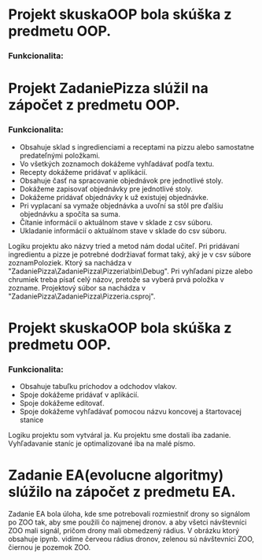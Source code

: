 # Projekt skuskaOOP bola skúška z predmetu OOP. 

### Funkcionalita:

# Projekt ZadaniePizza slúžil na zápočet z predmetu OOP.

### Funkcionalita:
* Obsahuje sklad s ingredienciami a receptami na pizzu alebo samostatne predateľnými položkami.
* Vo všetkých zoznamoch dokážeme vyhľadávať podľa textu.
* Recepty dokážeme pridávať v aplikácií.
* Obsahuje časť na spracovanie objednávok pre jednotlivé stoly.
* Dokážeme zapisovať objednávky pre jednotlivé stoly.
* Dokážeme pridávať objednávky k už existujej objednávke.
* Pri vyplacaní sa vymaže objednávka a uvoľní sa stôl pre ďalšiu objednávku a spočíta sa suma.
* Čítanie informácií o aktuálnom stave v sklade z csv súboru.
* Ukladanie informácií o aktuálnom stave v sklade do csv súboru.

Logiku projektu ako názvy tried a metod nám dodal učiteľ. Pri pridávaní ingredientu a pizze je potrebné dodržiavať format taký, aký je v csv súbore zoznamPoloziek. Ktorý sa nachádza v "ZadaniePizza\ZadaniePizza\Pizzeria\bin\Debug". Pri vyhľadaní pizze alebo chrumiek treba písať celý názov, pretože sa vyberá prvá položka v zozname. Projektový súbor sa nachádza v "ZadaniePizza\ZadaniePizza\Pizzeria.csproj".

# Projekt skuskaOOP bola skúška z predmetu OOP. 

### Funkcionalita:
* Obsahuje tabuľku príchodov a odchodov vlakov.
* Spoje dokážeme pridávať v aplikácií.
* Spoje dokážeme editovať.
* Spoje dokážeme vyhľadávať pomocou názvu koncovej a štartovacej stanice

Logiku projektu som vytváral ja. Ku projektu sme dostali iba zadanie. Vyhľadavanie staníc je optimalizované iba na malé písmo.

# Zadanie EA(evolucne algoritmy) slúžilo na zápočet z predmetu EA.
Zadanie EA bola úloha, kde sme potrebovali rozmiestniť drony so signálom po ZOO tak, aby sme použili čo najmenej dronov. a aby všetci návštevníci ZOO mali signál, pričom drony mali obmedzený rádius. V obrázku ktorý obsahuje ipynb. vidíme červeou rádius dronov, zelenou sú návštevníci ZOO, čiernou je pozemok ZOO.
